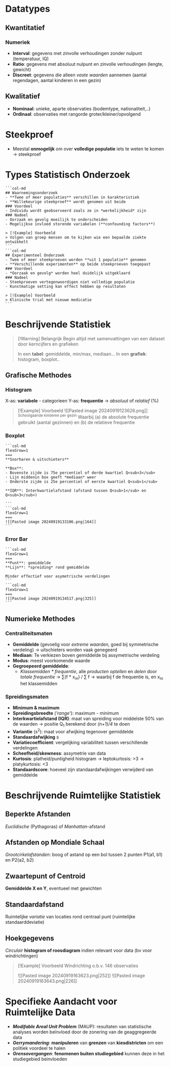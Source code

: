 # Datatypes
## Kwantitatief
### Numeriek
- **Interval**: gegevens met zinvolle verhoudingen zonder nulpunt (temperatuur, IQ)
- **Ratio**: gegevens met absoluut nulpunt en zinvolle verhoudingen (lengte, gewicht)
- **Discreet**: gegevens die alleen *vaste waarden* aannemen (aantal regendagen, aantal kinderen in een gezin)
## Kwalitatief
- **Nominaal**: unieke, aparte observaties (bodemtype, nationaliteit,..)
- **Ordinaal**: observaties met rangorde groter/kleiner/opvolgend
# Steekproef
- Meestal **onmogelijk** om over **volledige populatie** iets te weten te komen
	-> steekproef
# Types Statistisch Onderzoek
````col
```col-md
## Waarnemingsonderzoek
- **Twee of meer populaties** verschillen in karakteristiek
- **Willekeurige steekproef** wordt genomen uit beide
### Voordeel
- Individu wordt geobserveerd zoals ze in *werkelijkheid* zijn
### Nadeel
- Oorzaak en gevolg moeilijk te onderscheiden
- Mogelijkse invloed storende variabelen (**confounding factors**)

> [!Example] Voorbeeld
> Volgen van groep mensen om te kijken wie een bepaalde ziekte ontwikkelt
```
```col-md
## Experimenteel Onderzoek
- Twee of meer steekproeven worden **uit 1 populatie** genomen
- **Verschillende experimenten** op beide steekproeven toegepast
### Voordeel
- *Oorzaak en gevolg* worden heel duidelijk uitgeklaard
### Nadeel
- Steekproeven vertegenwoordigen niet volledige populatie
- Kunstmatige setting kan effect hebben op resultaten

> [!Example] Voorbeeld
> Klinische trial met nieuwe medicatie
```
````
# Beschrijvende Statistiek

> [!Warning] Belangrijk
> Begin altijd met samenvattingen van een dataset door kerncijfers en grafieken
> 
> In een **tabel**:  gemiddelde, min/max, mediaan...
> In een **grafiek**: histogram, boxplot..
## Grafische Methodes
### Histogram
X-as: **variabele** - categorieen
Y-as: **frequentie** 
	-> *absoluut* of *relatief* (%)

> [!Example] Voorbeeld
> ![[Pasted image 20240919123626.png]]
> <sup>Schoolgaande kinderen per gezin</sup>
> Waarbij (a) de absolute frequentie gebruikt (aantal gezinnen) en (b) de relatieve frequentie
### Boxplot
````col
```col-md
flexGrow=1
===
**Snorharen & uitschieters**

**Box**:
- Bovenste zijde is 75e percentiel of derde kwartiel Q<sub>3</sub>
- Lijn middenin box geeft *mediaan* weer
- Onderste zijde is 25e percentiel of eerste kwartiel Q<sub>1</sub>

**IQR**: Interkwartielafstand (afstand tussen Q<sub>1</sub> en Q<sub>3</sub>)

```
```col-md
flexGrow=1
===
![[Pasted image 20240919133106.png|164]]
```
````
### Error Bar
````col
```col-md
flexGrow=1
===
**Punt**: gemiddelde
**Lijn**: *spreiding* rond gemiddelde

Minder effectief voor asymetrische verdelingen
```
```col-md
flexGrow=1
===
![[Pasted image 20240919134517.png|325]]
```
````
## Numerieke Methodes
### Centraliteitsmaten
- **Gemiddelde** (gevoelig voor *extreme waarden*, goed bij symmetrische verdeling)
	-> uitschieters worden vaak genegeerd
- **Mediaan**: Te verkiezen boven gemiddelde bij assymetrische verdeling
- **Modus**: meest voorkomende waarde
- **Gegroepeerd gemiddelde**: 
	- *Klassemidden * frequentie*, alle *producten optellen* en *delen* door *totale frequentie*
		-> ∑(f * x<sub>m</sub>) / ∑ f
		-> waarbij f de frequentie is, en x<sub>m</sub> het klassemidden
### Spreidingsmaten
- **Minimum & maximum**
- **Spreidingsbreedte** (*'range'*): maximum - minimum
- **Interkwartielafstand (IQR)**: maat van spreiding voor middelste 50% van de waarden
	-> positie Q<sub>1</sub> berekend door *(n+1)/4* te doen
- **Variantie** (s<sup>2</sup>): maat voor afwijking tegenover gemiddelde
- **Standaardafwijking** s
- **Variatiecoefficient**: vergelijking variabiliteit tussen verschillende verdelingen
- **Scheefheid/skewness**: assymetrie van data
- **Kurtosis**: platheid/puntigheid histogram
	-> leptokurtosis: >3
	-> platykurtosis: <3
- **Standaardscore**: hoeveel zijn standaardafwijkingen verwijderd van gemiddelde
# Beschrijvende Ruimtelijke Statistiek
## Beperkte Afstanden
*Euclidische* (Pythagoras) of *Manhattan*-afstand
## Afstanden op Mondiale Schaal
*Grootcirkelafstanden*: boog of astand op een bol tussen 2 punten P1(a1, b1) en P2(a2, b2)
## Zwaartepunt of Centroid
**Gemiddelde X en Y**, eventueel met gewichten
## Standaardafstand
Ruimtelijke *variatie* van locaties rond centraal punt (ruimtelijke standaarddeviatie)
## Hoekgegevens
*Circulair* **histogram of roosdiagram** indien relevant voor data (bv voor windrichtingen)

> [!Example] Voorbeeld
> Windrichting o.b.v. 146 observaties
> 
> ![[Pasted image 20240919163623.png|252]] ![[Pasted image 20240919163643.png|226]]

# Specifieke Aandacht voor Ruimtelijke Data
- ***Modifable Areal Unit Problem*** (MAUP): resultaten van statistische analyses worden beïnvloed door de zonering van de geaggregeerde data
- ***Gerrymandering***:  **manipuleren** van **grenzen** van **kiesdistricten** om een politiek voordeel te halen
- ***Grensovergangen***: **fenomenen buiten studiegebied** kunnen deze in het studiegebied beinvloeden
